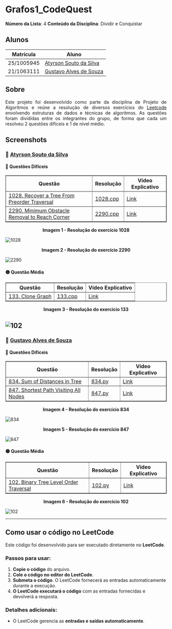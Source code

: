 # Grafos1_CodeQuest

**Número da Lista**: 4
**Conteúdo da Disciplina**: Dividir e Conquistar

## Alunos

| Matrícula   | Aluno                                                              |
|-------------|--------------------------------------------------------------------|
| 25/1005945  | [Atyrson Souto da Silva](https://github.com/Atyrson)              |
| 21/1063111  | [Gustavo Alves de Souza](https://github.com/gustaallves)          |

## Sobre

<p align="justify">
Este projeto foi desenvolvido como parte da disciplina de Projeto de Algoritmos e reúne a resolução de diversos exercícios do <a href="https://leetcode.com/problemset/">Leetcode</a> envolvendo estruturas de dados e técnicas de algoritmos. As questões foram divididas entre os integrantes do grupo, de forma que cada um resolveu 2 questões difíceis e 1 de nível médio.
</p>

## Screenshots

### 👤 [Atyrson Souto da Silva](https://github.com/Atyrson)

#### 🔴 Questões Difíceis

<div align="center">

<table border="1">
  <thead>
    <tr>
      <th>Questão</th>
      <th>Resolução</th>
      <th>Vídeo Explicativo</th>
    </tr>
  </thead>
  <tbody>
    <tr>
      <td><a href="https://leetcode.com/problems/recover-a-tree-from-preorder-traversal/">1028. Recover a Tree From Preorder Traversal</a></td>
      <td><a href="./1028.cpp">1028.cpp</a></td>
      <td><a href="https://youtu.be/6uUC_Sk6jh0">Link</a></td>
    </tr>
    <tr>
      <td><a href="https://leetcode.com/problems/minimum-obstacle-removal-to-reach-corner/">2290. Minimum Obstacle Removal to Reach Corner</a></td>
      <td><a href="./2290.cpp">2290.cpp</a></td>
      <td><a href="https://youtu.be/Y2U1tcmTbOM">Link</a></td>
    </tr>
  </tbody>
</table>

</div>

<div align="center">
  <p><strong>Imagem 1 - Resolução do exercício 1028</strong></p>
</div>

![1028](Screenshots/1028.png)

<div align="center">
  <p><strong>Imagem 2 - Resolução do exercício 2290</strong></p>
</div>

![2290](Screenshots/2290.png)

#### 🟡 Questão Média

<div align="center">

<table border="1">
  <thead>
    <tr>
      <th>Questão</th>
      <th>Resolução</th>
      <th>Vídeo Explicativo</th>
    </tr>
  </thead>
  <tbody>
    <tr>
      <td><a href="https://leetcode.com/problems/clone-graph/">133. Clone Graph
</a></td>
      <td><a href="./133.cpp">133.cpp</a></td>
      <td><a href="https://youtu.be/hjWit20eztI">Link</a></td>
    </tr>
  </tbody>
</table>

</div>

<div align="center">
  <p><strong>Imagem 3 - Resolução do exercício 133</strong></p>
</div>

![102](Screenshots/133.png)
---

### 👤 [Gustavo Alves de Souza](https://github.com/gustaallves)

#### 🔴 Questões Difíceis

<div align="center">

<table border="1">
  <thead>
    <tr>
      <th>Questão</th>
      <th>Resolução</th>
      <th>Vídeo Explicativo</th>
    </tr>
  </thead>
  <tbody>
    <tr>
      <td><a href="https://leetcode.com/problems/sum-of-distances-in-tree/">834. Sum of Distances in Tree</a></td>
      <td><a href="./834.py">834.py</a></td>
      <td><a href="https://youtu.be/XC3G_0KR_h4">Link</a></td>
    </tr>
    <tr>
      <td><a href="https://leetcode.com/problems/shortest-path-visiting-all-nodes/">847. Shortest Path Visiting All Nodes</a></td>
      <td><a href="./847.py">847.py</a></td>
      <td><a href="https://youtu.be/XC3G_0KR_h4">Link</a></td>
    </tr>
  </tbody>
</table>

</div>

<div align="center">
  <p><strong>Imagem 4 - Resolução do exercício 834</strong></p>
</div>

![834](Screenshots/834.png)

<div align="center">
  <p><strong>Imagem 5 - Resolução do exercício 847</strong></p>
</div>

![847](Screenshots/847.png)

#### 🟡 Questão Média

<div align="center">

<table border="1">
  <thead>
    <tr>
      <th>Questão</th>
      <th>Resolução</th>
      <th>Vídeo Explicativo</th>
    </tr>
  </thead>
  <tbody>
    <tr>
      <td><a href="https://leetcode.com/problems/binary-tree-level-order-traversal/">102. Binary Tree Level Order Traversal</a></td>
      <td><a href="./102.py">102.py</a></td>
      <td><a href="https://youtu.be/XC3G_0KR_h4">Link</a></td>
    </tr>
  </tbody>
</table>

</div>

<div align="center">
  <p><strong>Imagem 6 - Resolução do exercício 102</strong></p>
</div>

![102](Screenshots/102.png)

---

## Como usar o código no LeetCode

Este código foi desenvolvido para ser executado diretamente no **LeetCode**.

### Passos para usar:

1. **Copie o código** do arquivo.
2. **Cole o código no editor do LeetCode**.
3. **Submeta o código**. O LeetCode fornecerá as entradas automaticamente durante a execução.
4. **O LeetCode executará o código** com as entradas fornecidas e devolverá a resposta.

### Detalhes adicionais:

- O LeetCode gerencia as **entradas e saídas automaticamente**.
